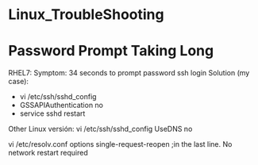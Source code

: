 # Linux_TroubleShooting
# Password Prompt Taking Long
RHEL7:
Symptom: 34 seconds to prompt password ssh login
Solution (my case):
- vi /etc/ssh/sshd_config
- GSSAPIAuthentication no
- service sshd restart

Other Linux versión:
vi /etc/ssh/sshd_config
UseDNS no

vi /etc/resolv.conf
options single-request-reopen ;in the last line. No network restart required
